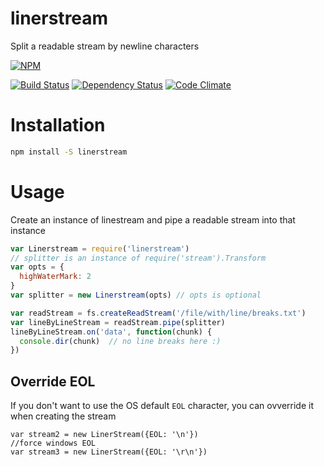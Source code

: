 # linerstream

Split a readable stream by newline characters

[![NPM](https://nodei.co/npm/linerstream.png)](https://nodei.co/npm/linerstream/)

[![Build Status](https://travis-ci.org/nisaacson/linerstream.png)](https://travis-ci.org/nisaacson/linerstream)
[![Dependency Status](https://david-dm.org/nisaacson/linerstream/status.png)](https://david-dm.org/nisaacson/linerstream)
[![Code Climate](https://codeclimate.com/github/nisaacson/linerstream.png)](https://codeclimate.com/github/nisaacson/linerstream)

# Installation
```bash
npm install -S linerstream
```

# Usage

Create an instance of linestream and pipe a readable stream into that instance

```javascript
var Linerstream = require('linerstream')
// splitter is an instance of require('stream').Transform
var opts = {
  highWaterMark: 2
}
var splitter = new Linerstream(opts) // opts is optional

var readStream = fs.createReadStream('/file/with/line/breaks.txt')
var lineByLineStream = readStream.pipe(splitter)
lineByLineStream.on('data', function(chunk) {
  console.dir(chunk)  // no line breaks here :)
})
```


## Override EOL

If you don't want to use the OS default `EOL` character, you can ovverride it when creating the stream

```
var stream2 = new LinerStream({EOL: '\n'})
//force windows EOL
var stream3 = new LinerStream({EOL: '\r\n'})
```
